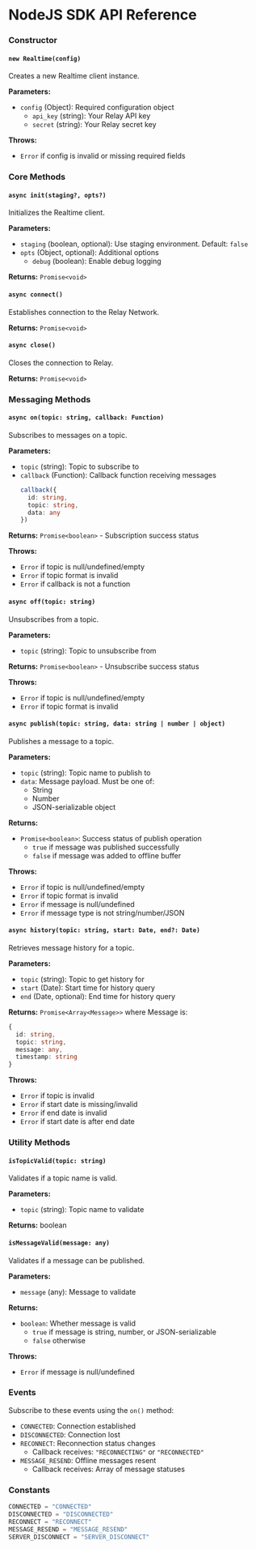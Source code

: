 # NodeJS SDK API Reference

### Constructor

#### `new Realtime(config)`

Creates a new Realtime client instance.

**Parameters:**
- `config` (Object): Required configuration object
  - `api_key` (string): Your Relay API key
  - `secret` (string): Your Relay secret key

**Throws:**
- `Error` if config is invalid or missing required fields

### Core Methods

#### `async init(staging?, opts?)`

Initializes the Realtime client.

**Parameters:**
- `staging` (boolean, optional): Use staging environment. Default: `false`
- `opts` (Object, optional): Additional options
  - `debug` (boolean): Enable debug logging

**Returns:** `Promise<void>`

#### `async connect()`

Establishes connection to the Relay Network.

**Returns:** `Promise<void>`

#### `async close()`

Closes the connection to Relay.

**Returns:** `Promise<void>`

### Messaging Methods

#### `async on(topic: string, callback: Function)`

Subscribes to messages on a topic.

**Parameters:**
- `topic` (string): Topic to subscribe to
- `callback` (Function): Callback function receiving messages
  ```typescript
  callback({
    id: string,
    topic: string, 
    data: any
  })
  ```

**Returns:** `Promise<boolean>` - Subscription success status

**Throws:**
- `Error` if topic is null/undefined/empty
- `Error` if topic format is invalid
- `Error` if callback is not a function

#### `async off(topic: string)`

Unsubscribes from a topic.

**Parameters:**
- `topic` (string): Topic to unsubscribe from

**Returns:** `Promise<boolean>` - Unsubscribe success status

**Throws:**
- `Error` if topic is null/undefined/empty 
- `Error` if topic format is invalid

#### `async publish(topic: string, data: string | number | object)`

Publishes a message to a topic.

**Parameters:**
- `topic` (string): Topic name to publish to
- `data`: Message payload. Must be one of:
  - String
  - Number 
  - JSON-serializable object

**Returns:** 
- `Promise<boolean>`: Success status of publish operation
  - `true` if message was published successfully
  - `false` if message was added to offline buffer

**Throws:**
- `Error` if topic is null/undefined/empty
- `Error` if topic format is invalid
- `Error` if message is null/undefined
- `Error` if message type is not string/number/JSON

#### `async history(topic: string, start: Date, end?: Date)`

Retrieves message history for a topic.

**Parameters:**
- `topic` (string): Topic to get history for
- `start` (Date): Start time for history query
- `end` (Date, optional): End time for history query

**Returns:** `Promise<Array<Message>>` where Message is:
```typescript
{
  id: string,
  topic: string,
  message: any,
  timestamp: string
}
```

**Throws:**
- `Error` if topic is invalid
- `Error` if start date is missing/invalid
- `Error` if end date is invalid
- `Error` if start date is after end date

### Utility Methods

#### `isTopicValid(topic: string)`

Validates if a topic name is valid.

**Parameters:**
- `topic` (string): Topic name to validate

**Returns:** boolean

#### `isMessageValid(message: any)`

Validates if a message can be published.

**Parameters:**
- `message` (any): Message to validate

**Returns:**
- `boolean`: Whether message is valid
  - `true` if message is string, number, or JSON-serializable
  - `false` otherwise

**Throws:**
- `Error` if message is null/undefined

### Events

Subscribe to these events using the `on()` method:

- `CONNECTED`: Connection established
- `DISCONNECTED`: Connection lost
- `RECONNECT`: Reconnection status changes
  - Callback receives: `"RECONNECTING"` or `"RECONNECTED"`
- `MESSAGE_RESEND`: Offline messages resent
  - Callback receives: Array of message statuses

### Constants

```javascript
CONNECTED = "CONNECTED"
DISCONNECTED = "DISCONNECTED"
RECONNECT = "RECONNECT" 
MESSAGE_RESEND = "MESSAGE_RESEND"
SERVER_DISCONNECT = "SERVER_DISCONNECT"
```